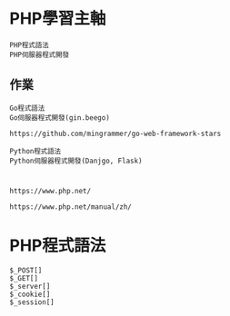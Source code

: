 # PHP學習主軸
```
PHP程式語法
PHP伺服器程式開發
```
## 作業
```
Go程式語法
Go伺服器程式開發(gin.beego)

https://github.com/mingrammer/go-web-framework-stars
```
```
Python程式語法
Python伺服器程式開發(Danjgo, Flask)
```
#
```
https://www.php.net/

https://www.php.net/manual/zh/
```
# PHP程式語法
```
$_POST[]
$_GET[]
$_server[]
$_cookie[]
$_session[]
```

